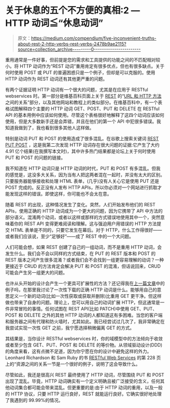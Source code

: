 # 关于休息的五个不方便的真相:2 — HTTP 动词≦“休息动词”

> 原文：<https://medium.com/compendium/five-inconvenient-truths-about-rest-2-http-verbs-rest-verbs-2478b9ae2115?source=collection_archive---------0----------------------->

重用通常是一件好事，但前提是您的需求和工具提供的功能之间的不匹配相对较小。将 HTTP 动词作为“REST 动词”重用肯定有很多优点，但也有很多缺点。关于何时使用 POST 或 PUT 的普遍困惑只是一个例子，但却是可以克服的。使用 HTTP 动词作为 REST 动词还有其他更严重的问题。

有两个证据证明 HTTP 动词有一个很大的问题，尤其是在应用于 RESTful webservices 时。第一部分是维基百科页面上关于 [REST](https://en.wikipedia.org/wiki/Representational_state_transfer) 的“[URL 和 HTTP 方法](https://en.wikipedia.org/wiki/Representational_state_transfer#Relationship_between_URL_and_HTTP_Methods)之间的关系”部分，以及其他网站和教程上的类似部分。在维基百科中，有一个表格试图解释四个主要的 HTTP 动词 GET、POST、PUT 和 DELETE 在 RESTful API 的基本用例中应该如何使用。尽管这个表格很好地解释了这四个动词应该如何使用，但是大多数新手还是会弄错，并且在他们的第一个 API 中犯很多错误。我知道我做到了，我也看到很多其他人这样做。

特别是动词 PUT 和 POST 的使用造成了很多混乱。在谷歌上搜索关键词 [REST PUT POST](https://www.google.com/search?q=REST+PUT+POST) ，这是我第二次发现 HTTP 动词存在很大问题的证据:它产生了大约 4.91 亿个结果(在我撰写本文时)，其中许多热门结果都是论坛上关于何时使用 PUT 和 POST 的问题的链接。

我不知道在 HTTP 动词只是 HTTP 动词的时代，PUT 和 POST 有多混乱。但我的感觉是，这没多大关系，因为当有人把这两者混在一起时，并没有太大的区别。只要服务器能够接收和处理 HTML 表单，(几乎)没有人关心它是使用 PUT 还是 POST 完成的。反正没有人发布 HTTP APIs，所以你必须对一个网站进行抓取才能发现这样的错误。即使这样，你可能也不会太在意。

随着 REST 的出现，这种情况发生了变化。突然，人们开始发布他们的 REST APIs，使用正确的 HTTP 动词成为一个更大的问题，因为它携带了 API 中方法的部分语义。混淆两个动词，或者以这样或那样的方式错误地使用其中一个，突然意味着你的 REST API 变得更难阅读和理解。这与强迫用户用错误的 HTTP 方法提交 HTML 表单是不同的，只要它发生在幕后。对于 HTTP，什么工作得很好——或者我们应该说，至少“足够好”——成了 REST 中的一个大问题。

人们可能会想，如果 REST 创建了自己的一组动词，而不是重用 HTTP 动词，会发生什么。我们会不会以同样的方式结束，在 PUT 的 REST 版本和 POST 的 REST 版本之间产生很多混淆？或者我们会不会找到一组更容易理解的动词？一种更接近于 CRUD 的方法肯定会解决 PUT 和 POST 的混淆，但话说回来，CRUD 可能会产生另一组更大的问题。

也许从头开始的设计会产生一个更具可扩展性的方法？还记得我在[上一篇文章](https://grensesnittet.computas.com/five-inconvenient-truths-about-rest-1-get-calls-are-never-nullipotent/)中的例子吗，在那里我讨论了一次性下载的正确 HTTP 动词是什么。能够用自己的意思定义一个新的动词(比如一次性获取或获取并删除)比重用 GET 更干净。但这样做也带来了自身的问题。理论上，您可以用自己的动词扩展 HTTP，但这通常是一件非常冒险的事情。任何试图在 REST API(比如 PATCH)中使用 GET、PUT、POST 和 DELETE 之外的其他 HTTP 动词的人都知道这有多困难。当您的客户端和服务器之间有代理和防火墙时，尤其如此。我已经尝试过几次了，我非常确定在我尝试实现一次性 GET 之前，我宁愿选择稍微偏离 GET 的方式。

其结果是，当你设计 RESTful webservices 时，你的域模型中的方法倾向于收敛或者至少包含 GET、PUT、POST 和 DELETE 的等价物。从领域驱动设计(DDD)的角度来看，这有点微不足道，因为你宁愿在你的设计中避免这样的外力。Leonhard Richardson 和 Sam Ruby 的书 [RESTful Web Services](http://shop.oreilly.com/product/9780596529260.do) 的第 228 页上的“资源之间的关系一节是一个很好的例子，说明了这会导致什么。

尽管如此，我还是很高兴 REST 最终使用了 HTTP 动词，尽管围绕 PUT 和 POST 出现了混乱。毕竟，HTTP 动词确实有一个定义明确且被广泛接受的含义，任何其他动词集合都可能会带来混乱。但更重要的是:由于 HTTP 动词的重用，以及一般的 HTTP 协议，只要 HTTP 运行良好，REST 就能运行良好。它确实很好地处理了我遇到的 99.99%的情况。